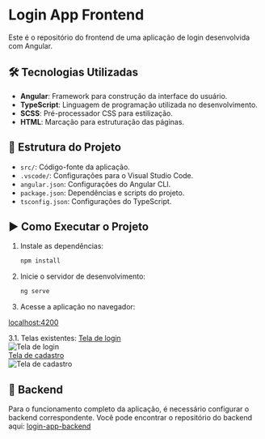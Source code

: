 # Login App Frontend

Este é o repositório do frontend de uma aplicação de login desenvolvida com Angular.

## 🛠 Tecnologias Utilizadas

- **Angular**: Framework para construção da interface do usuário.
- **TypeScript**: Linguagem de programação utilizada no desenvolvimento.
- **SCSS**: Pré-processador CSS para estilização.
- **HTML**: Marcação para estruturação das páginas.

## 📁 Estrutura do Projeto

- `src/`: Código-fonte da aplicação.
- `.vscode/`: Configurações para o Visual Studio Code.
- `angular.json`: Configurações do Angular CLI.
- `package.json`: Dependências e scripts do projeto.
- `tsconfig.json`: Configurações do TypeScript.

## ▶️ Como Executar o Projeto

1. Instale as dependências:

   ```bash
   npm install
   ```

2. Inicie o servidor de desenvolvimento:

   ```bash
   ng serve
   ```

3. Acesse a aplicação no navegador:

  <a href="http://localhost:4200/">localhost:4200</a>

  3.1. Telas existentes:
    <a href="http://localhost:4200/login">Tela de login</a>
    <br>
    <img src="/assets/images/login-screen.png" alt="Tela de login"/>
    <br>
    <a href="http://localhost:4200/login">Tela de cadastro</a>
    <br>
    <img src="/assets/images/signup-screen.png" alt="Tela de cadastro"/>

  ## 🏢 Backend
  Para o funcionamento completo da aplicação, é necessário configurar o backend correspondente. Você pode encontrar o repositório do backend aqui:
  <a href="https://github.com/kauanrod/login-app-backend">login-app-backend</a>
  
